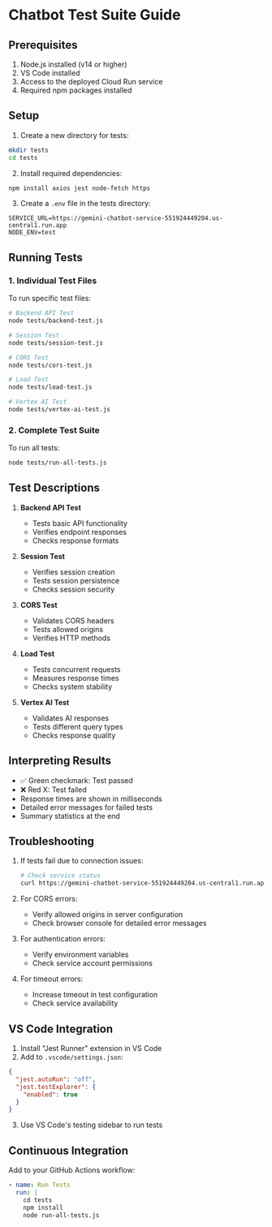 # Chatbot Test Suite Guide

## Prerequisites
1. Node.js installed (v14 or higher)
2. VS Code installed
3. Access to the deployed Cloud Run service
4. Required npm packages installed

## Setup

1. Create a new directory for tests:
```bash
mkdir tests
cd tests
```

2. Install required dependencies:
```bash
npm install axios jest node-fetch https
```

3. Create a `.env` file in the tests directory:
```env
SERVICE_URL=https://gemini-chatbot-service-551924449204.us-central1.run.app
NODE_ENV=test
```

## Running Tests

### 1. Individual Test Files

To run specific test files:

```bash
# Backend API Test
node tests/backend-test.js

# Session Test
node tests/session-test.js

# CORS Test
node tests/cors-test.js

# Load Test
node tests/load-test.js

# Vertex AI Test
node tests/vertex-ai-test.js
```

### 2. Complete Test Suite

To run all tests:
```bash
node tests/run-all-tests.js
```

## Test Descriptions

1. **Backend API Test**
   - Tests basic API functionality
   - Verifies endpoint responses
   - Checks response formats

2. **Session Test**
   - Verifies session creation
   - Tests session persistence
   - Checks session security

3. **CORS Test**
   - Validates CORS headers
   - Tests allowed origins
   - Verifies HTTP methods

4. **Load Test**
   - Tests concurrent requests
   - Measures response times
   - Checks system stability

5. **Vertex AI Test**
   - Validates AI responses
   - Tests different query types
   - Checks response quality

## Interpreting Results

- ✅ Green checkmark: Test passed
- ❌ Red X: Test failed
- Response times are shown in milliseconds
- Detailed error messages for failed tests
- Summary statistics at the end

## Troubleshooting

1. If tests fail due to connection issues:
   ```bash
   # Check service status
   curl https://gemini-chatbot-service-551924449204.us-central1.run.app
   ```

2. For CORS errors:
   - Verify allowed origins in server configuration
   - Check browser console for detailed error messages

3. For authentication errors:
   - Verify environment variables
   - Check service account permissions

4. For timeout errors:
   - Increase timeout in test configuration
   - Check service availability

## VS Code Integration

1. Install "Jest Runner" extension in VS Code
2. Add to `.vscode/settings.json`:
```json
{
  "jest.autoRun": "off",
  "jest.testExplorer": {
    "enabled": true
  }
}
```

3. Use VS Code's testing sidebar to run tests

## Continuous Integration

Add to your GitHub Actions workflow:
```yaml
- name: Run Tests
  run: |
    cd tests
    npm install
    node run-all-tests.js
```